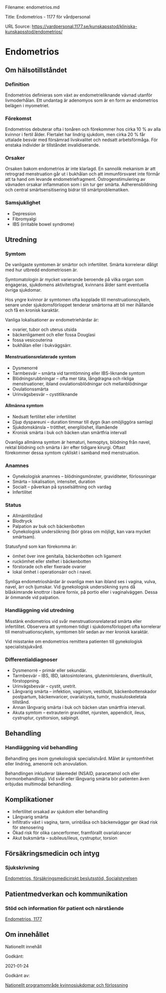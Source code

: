 Filename: endometrios.md

Title: Endometrios - 1177 för vårdpersonal

URL Source: https://vardpersonal.1177.se/kunskapsstod/kliniska-kunskapsstod/endometrios/

Endometrios
===========

Om hälsotillståndet
-------------------

### Definition

Endometrios definieras som växt av endometrieliknande vävnad utanför livmoderhålan. Ett undantag är adenomyos som är en form av endometrios belägen i myometriet.

### Förekomst

Endometrios debuterar ofta i tonåren och förekommer hos cirka 10 % av alla kvinnor i fertil ålder. Flertalet har lindrig sjukdom, men cirka 20 % får uttalade besvär med försämrad livskvalitet och nedsatt arbetsförmåga. För enstaka individer är tillståndet invalidiserande.

### Orsaker

Orsaken bakom endometrios är inte klarlagd. En sannolik mekanism är att retrograd menstruation går ut i bukhålan och att immunförsvaret inte förmår att ta hand om levande endometriefragment. Östrogenstimulering av vävnaden orsakar inflammation som i sin tur ger smärta. Adherensbildning och central smärtsensitisering bidrar till smärtproblematiken.

### Samsjuklighet

*   Depression
*   Fibromyalgi
*   IBS (irritable bowel syndrome)

Utredning
---------

### Symtom

De vanligaste symtomen är smärtor och infertilitet. Smärta korrelerar dåligt med hur utbredd endometriosen är.

Symtomatologin är mycket varierande beroende på vilka organ som engageras, sjukdomens aktivitetsgrad, kvinnans ålder samt eventuella övriga sjukdomar.

Hos yngre kvinnor är symtomen ofta kopplade till menstruationscykeln, senare under sjukdomsförloppet tenderar smärtorna att bli mer ihållande och få en kronisk karaktär.

Vanliga lokalisationer av endometriehärdar är:

*   ovarier, tubor och uterus utsida
*   bäckenligament och eller fossa Douglasi
*   fossa vesicouterina
*   bukhålan eller i bukväggsärr. 

#### Menstruationsrelaterade symtom

*   Dysmenorré
*   Tarmbesvär – smärta vid tarmtömning eller IBS-liknande symtom
*   Blödningsrubbningar – ofta mer täta, långdragna och rikliga menstruationer, ibland ovulationsblödningar och mellanblödningar
*   Ovulationssmärta
*   Urinvägsbesvär – cystitliknande

#### Allmänna symtom

*   Nedsatt fertilitet eller infertilitet
*   Djup dyspareuni – duration timmar till dygn (kan omöjliggöra samlag)
*   Sjukdomskänsla – trötthet, energilöshet, illamående
*   Kronisk smärta i buk och bäcken utan smärtfria intervall

Ovanliga allmänna symtom är hematuri, hemoptys, blödning från navel, rektal blödning och smärta i ärr efter tidigare kirurgi. Oftast förekommer dessa symtom cykliskt i samband med menstruation.

### Anamnes

*   Gynekologisk anamnes – blödningsmönster, graviditeter, förlossningar 
*   Smärta – lokalisation, intensitet, duration
*   Socialt – påverkan på sysselsättning och vardag
*   Infertilitet

### Status

*   Allmäntillstånd
*   Blodtryck
*   Palpation av buk och bäckenbotten 
*   Gynekologisk undersökning (bör göras om möjligt, kan vara mycket smärtsam).

Statusfynd som kan förekomma är:

*   ömhet över inre genitalia, bäckenbotten och ligament 
*   ruckömhet eller stelhet i bäckenbotten
*   förstorade och eller fixerade ovarier
*   lokal ömhet i operationsärr och i navel. 

Synliga endometrioshärdar är ovanliga men kan ibland ses i vagina, vulva, navel, ärr och ljumskar. Vid gynekologisk undersökning syns då blåskimrande knottror i bakre fornix, på portio eller i vaginalväggen. Dessa är ömmande vid palpation.

### Handläggning vid utredning

Misstänk endometrios vid svår menstruationsrelaterad smärta eller infertilitet. Observera att symtomen tidigt i sjukdomsförloppet ofta korrelerar till menstruationscykeln, symtomen blir sedan av mer kronisk karaktär.

Vid misstanke om endometrios remittera patienten till gynekologisk specialistsjukvård.

### Differentialdiagnoser

*   Dysmenorré – primär eller sekundär.
*   Tarmbesvär – IBS, IBD, laktosintolerans, glutenintolerans, divertikulit, förstoppning.
*   Urinvägsbesvär – cystit, uretrit.
*   Långvarig smärta – infektion, vaginism, vestibulit, bäckenbottenskador postpartum, bäckenvaricer, ovarialcysta, tumör, muskuloskeletala tillstånd.
*   Annan långvarig smärta i buk och bäcken utan smärtfria intervall.
*   Akuta symtom – extrauterin graviditet, njursten, appendicit, ileus, cystruptur, cysttorsion, salpingit.

Behandling
----------

### Handläggning vid behandling

Behandling ges inom gynekologisk specialistvård. Målet är symtomfrihet eller lindring, amenorré och anovulation.

Behandlingen inkluderar läkemedel (NSAID, paracetamol och eller hormonbehandling). Vid svår eller långvarig smärta bör patienten även erbjudas multimodal behandling.

Komplikationer
--------------

*   Infertilitet orsakad av sjukdom eller behandling
*   Långvarig smärta
*   Infiltrativ växt i vagina, tarm, urinblåsa och bäckenväggar ger ökad risk för stenosering
*   Ökad risk för olika cancerformer, framförallt ovarialcancer
*   Akut buksmärta – subileus/ileus, cystruptur, torsion

Försäkringsmedicin och intyg
----------------------------

### Sjukskrivning

[Endometrios, försäkringsmedicinskt beslutsstöd, Socialstyrelsen](https://forsakringsmedicin.socialstyrelsen.se/beslutsstod-for-diagnoser/diagnoser/sjukdomar-i-urin--och-konsorganen/endometrios/)

Patientmedverkan och kommunikation
----------------------------------

### Stöd och information för patient och närstående

[Endometrios, 1177](https://www.1177.se/sjukdomar--besvar/konsorgan/klada-och-smarta-i-underlivet/endometrios/)

Om innehållet
-------------

Nationellt innehåll

Godkänt:

2021-01-24

Godkänt av:

[Nationellt programområde kvinnosjukdomar och förlossning](https://kunskapsstyrningvard.se/kunskapsstyrningvard/programomradenochsamverkansgrupper/nationellaprogramomraden/npokvinnosjukdomarochforlossning.56438.html)
